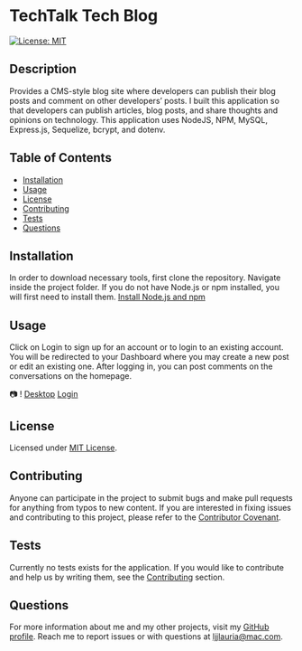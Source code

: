 # TechTalk Tech Blog
  [![License: MIT](https://img.shields.io/badge/License-MIT-yellow.svg)](https://opensource.org/licenses/MIT)

  ## Description
  Provides a CMS-style blog site where developers can publish their blog posts and comment on other developers’ posts. I built this application so that developers can publish articles, blog posts, and share thoughts and opinions on technology. This application uses NodeJS, NPM, MySQL, Express.js, Sequelize, bcrypt, and dotenv.

  ## Table of Contents
  * [Installation](#installation)
  * [Usage](#usage)
  * [License](#license)
  * [Contributing](#contributing)
  * [Tests](#tests)
  * [Questions](#questions)
  
  ## Installation
  In order to download necessary tools, first clone the repository. Navigate inside the project folder. If you do not have Node.js or npm installed, you will first need to install them.
  [Install Node.js and npm](https://docs.npmjs.com/downloading-and-installing-node-js-and-npm)

  ## Usage
  Click on Login to sign up for an account or to login to an existing account. You will be redirected to your Dashboard where you may create a new post or edit an existing one. After logging in, you can post comments on the conversations on the homepage.

  :camera: !
  [Desktop](./public/images/desktop.png)
  [Login](./public/images/login.png)

  ## License
  Licensed under [MIT License](https://spdx.org/licenses/MIT.html).

  ## Contributing
  Anyone can participate in the project to submit bugs and make pull requests for anything from typos to new content.
  If you are interested in fixing issues and contributing to this project, please refer to the [Contributor Covenant](https://www.contributor-covenant.org/).

  ## Tests
  Currently no tests exists for the application. 
  If you would like to contribute and help us by writing them, see the [Contributing](#contributing) section.

  ## Questions
  For more information about me and my other projects, visit my [GitHub profile](https://github.com/LindseyJeeJan).
  Reach me to report issues or with questions at [ljjlauria@mac.com](mailto:ljjlauria@mac.com).
